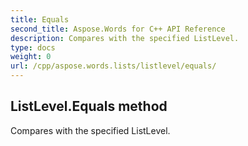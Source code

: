 ```yaml
---
title: Equals
second_title: Aspose.Words for C++ API Reference
description: Compares with the specified ListLevel. 
type: docs
weight: 0
url: /cpp/aspose.words.lists/listlevel/equals/
---
```

## ListLevel.Equals method


Compares with the specified ListLevel. 

